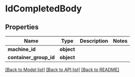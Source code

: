 # IdCompletedBody

## Properties
Name | Type | Description | Notes
------------ | ------------- | ------------- | -------------
**machine_id** | **object** |  | 
**container_group_id** | **object** |  | 

[[Back to Model list]](../README.md#documentation-for-models) [[Back to API list]](../README.md#documentation-for-api-endpoints) [[Back to README]](../README.md)


